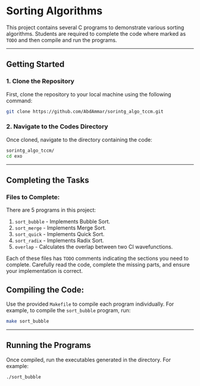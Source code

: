 # Sorting Algorithms

This project contains several C programs to demonstrate various sorting algorithms. 
Students are required to complete the code where marked as `TODO` and then compile and run the programs.

---

## **Getting Started**

### 1. Clone the Repository
First, clone the repository to your local machine using the following command:
```bash
git clone https://github.com/AbdAmmar/sorintg_algo_tccm.git
```

### 2. **Navigate to the Codes Directory**
Once cloned, navigate to the directory containing the code:
```bash
sorintg_algo_tccm/
cd exo
```

---

## **Completing the Tasks**

### **Files to Complete:**
There are 5 programs in this project:

1. `sort_bubble` - Implements Bubble Sort.
2. `sort_merge` - Implements Merge Sort.
3. `sort_quick` - Implements Quick Sort.
4. `sort_radix` - Implements Radix Sort.
5. `overlap` - Calculates the overlap between two CI wavefunctions.

Each of these files has `TODO` comments indicating the sections you need to complete. 
Carefully read the code, complete the missing parts, and ensure your implementation is correct.

## **Compiling the Code:**
Use the provided `Makefile` to compile each program individually. For example, to compile the `sort_bubble` program, run:
```bash
make sort_bubble
```

---

## **Running the Programs**

Once compiled, run the executables generated in the directory. For example:
```bash
./sort_bubble
```

